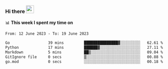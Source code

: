 ### Hi there <a href="https://www.gautamkrishnar.com/"><img src="https://media.giphy.com/media/hvRJCLFzcasrR4ia7z/giphy.gif" width="25px"></a>

📊 **This week I spent my time on**

<!--START_SECTION:waka-->

```txt
From: 12 June 2023 - To: 19 June 2023

Go                 39 mins         ███████████████▓░░░░░░░░░   62.61 %
Python             17 mins         ██████▓░░░░░░░░░░░░░░░░░░   27.11 %
Markdown           5 mins          ██▒░░░░░░░░░░░░░░░░░░░░░░   09.04 %
GitIgnore file     0 secs          ▒░░░░░░░░░░░░░░░░░░░░░░░░   00.88 %
go.mod             0 secs          ░░░░░░░░░░░░░░░░░░░░░░░░░   00.18 %
```

<!--END_SECTION:waka-->
